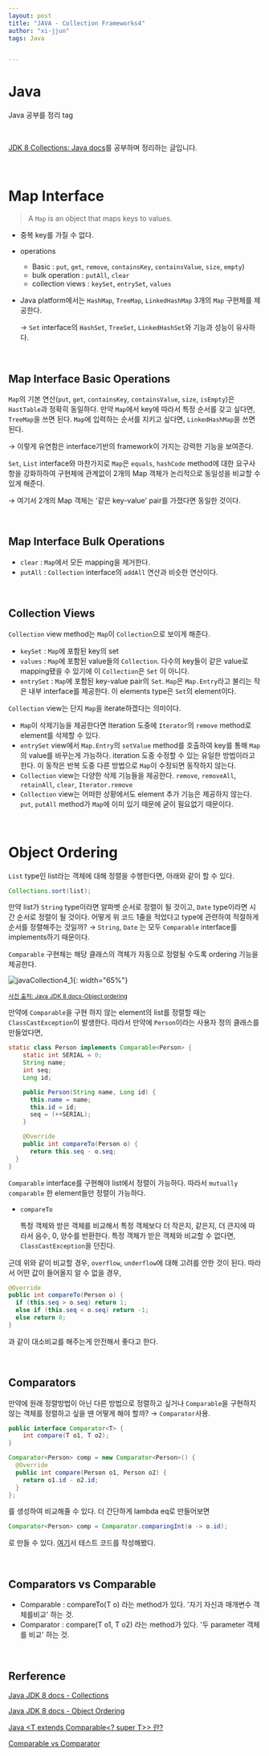 ```yaml
---
layout: post
title: "JAVA - Collection Frameworks4"
author: "xi-jjun"
tags: Java


---
```


# Java

Java 공부를 정리 tag

<br>

[JDK 8 Collections: Java docs](https://docs.oracle.com/javase/tutorial/collections/index.html)를 공부하며 정리하는 글입니다.

<br>

# Map Interface

> A `Map` is an object that maps keys to values.

- 중복 key를 가질 수 없다.

- operations
  - Basic : `put`, `get`, `remove`, `containsKey`, `containsValue`, `size`, `empty`)
  - bulk operation : `putAll`, `clear`
  - collection views :  `keySet`, `entrySet`, `values`
  
- Java platform에서는 `HashMap`, `TreeMap`, `LinkedHashMap` 3개의 `Map` 구현체를 제공한다.

  → `Set` interface의 `HashSet`, `TreeSet`, `LinkedHashSet`와 기능과 성능이 유사하다.

<br>

## Map Interface Basic Operations

`Map`의 기본 연산(`put`, `get`, `containsKey`, `containsValue`, `size`, `isEmpty`)은 `HastTable`과 정확히 동일하다. 만약 `Map`에서 key에 따라서 특정 순서를 갖고 싶다면, `TreeMap`을 쓰면 된다. `Map`에 입력하는 순서를 지키고 싶다면, `LinkedHashMap`을 쓰면된다.

→ 이렇게 유연함은 interface기반의 framework이 가지는 강력한 기능을 보여준다.

`Set`, `List` interface와 마찬가지로 `Map`은 `equals`, `hashCode` method에 대한 요구사항을 강화하하여 구현체에 관계없이 2개의 Map 객체가 논리적으로 동일성을 비교할 수 있게 해준다.

→ 여기서 2개의 Map 객체는 '같은 key-value' pair를 가졌다면 동일한 것이다.

<br>

## Map Interface Bulk Operations

- `clear` : `Map`에서 모든 mapping을 제거한다.
- `putAll` : `Collection` interface의 `addAll` 연산과 비슷한 연산이다.

<br>

## Collection Views

`Collection` view method는 `Map`이 `Collection`으로 보이게 해준다.

- `keySet` : `Map`에 포함된 key의 set
- `values` : `Map`에 포함된 value들의 `Collection`. 다수의 key들이 같은 value로 mapping됐을 수 있기에 이 `Collection`은 `Set` 이 아니다.
- `entrySet` : `Map`에 포함된 key-value pair의 `Set`. `Map`은 `Map.Entry`라고 불리는 작은 내부 interface를 제공한다. 이 elements type은 `Set`의 element이다.

`Collection` view는 단지 `Map`을 iterate하겠다는 의미이다. 

- `Map`이 삭제기능을 제공한다면 Iteration 도중에 `Iterator`의 `remove` method로 element를 삭제할 수 있다.
- `entrySet` view에서 `Map.Entry`의 `setValue` method를 호출하여 key를 통해 `Map`의 value를 바꾸는게 가능하다. iteration 도중 수정할 수 있는 유일한 방법이라고 한다. 이 동작은 반복 도중 다른 방법으로 `Map`이 수정되면 동작하지 않는다.
- `Collection` view는 다양한 삭제 기능들을 제공한다. `remove`, `removeAll`, `retainAll`, `clear`, `Iterator.remove`
- `Collection` view는 어떠한 상황에서도 element 추가 기능은 제공하지 않는다. `put`, `putAll` method가 `Map`에 이미 있기 때문에 굳이 필요없기 때문이다.

<br>

# Object Ordering

`List` type인 list라는 객체에 대해 정렬을 수행한다면, 아래와 같이 할 수 있다.

```java
Collections.sort(list);
```

만약 list가 `String` type이라면 알파벳 순서로 정렬이 될 것이고, `Date` type이라면 시간 순서로 정렬이 될 것이다. 어떻게 위 코드 1줄을 적었다고 type에 관련하여 적절하게 순서를 정렬해주는 것일까? → `String`, `Date` 는 모두 `Comparable` interface를 implements하기 때문이다.

`Comparable` 구현체는 해당 클래스의 객체가 자동으로 정렬될 수도록 ordering 기능을 제공한다.

![javaCollection4_1](https://github.com/xi-jjun/xi-jjun.github.io/blob/master/_posts/java/img/javaCollection4_1.png?raw=True){: width="65%"}

<sub>[사진 출처: Java JDK 8 docs-Object ordering](https://docs.oracle.com/javase/tutorial/collections/interfaces/order.html)</sub>

만약에 `Comparable`을 구현 하지 않는 element의 list를 정렬할 때는 `ClassCastException`이 발생한다. 따라서 만약에 `Person`이라는 사용자 정의 클래스를 만들었다면,

```java
static class Person implements Comparable<Person> {
    static int SERIAL = 0;
    String name;
    int seq;
    Long id;

    public Person(String name, Long id) {
      this.name = name;
      this.id = id;
      seq = (++SERIAL);
    }

    @Override
    public int compareTo(Person o) {
      return this.seq - o.seq;
  }
}
```

`Comparable` interface를 구현해야 list에서 정렬이 가능하다. 따라서 `mutually comparable` 한 element들만 정렬이 가능하다.

- `compareTo`

  특정 객체와 받은 객체를 비교해서 특정 객체보다 더 작은지, 같은지, 더 큰지에 따라서 음수, 0, 양수를 반환한다. 특정 객체가 받은 객체와 비교할 수 없다면, `ClassCastException`을 던진다.

근데 위와 같이 비교할 경우, `overflow`, `underflow`에 대해 고려를 안한 것이 된다. 따라서 어떤 값이 들어올지 알 수 없을 경우,

```java
@Override
public int compareTo(Person o) {
  if (this.seq > o.seq) return 1;
  else if (this.seq < o.seq) return -1;
  else return 0;
}
```

과 같이 대소비교를 해주는게 안전해서 좋다고 한다.

<br>

## Comparators

만약에 원래 정렬방법이 아닌 다른 방법으로 정렬하고 싶거나 `Comparable`을 구현하지 않는 객체를 정렬하고 싶을 땐 어떻게 해야 할까? → `Comparator`사용.

```java
public interface Comparator<T> {
    int compare(T o1, T o2);
}
```

```java
Comparator<Person> comp = new Comparator<Person>() {
  @Override
  public int compare(Person o1, Person o2) {
    return o1.id - o2.id;
  }
};
```

를 생성하여 비교해줄 수 있다. 더 간단하게 lambda eq로 만들어보면

```java
Comparator<Person> comp = Comparator.comparingInt(o -> o.id);
```

로 만들 수 있다. [여기](https://github.com/xi-jjun/data-structure-and-algorithm/blob/master/src/javastudy/collectionframework/sorting/ComparatorTest.java)서 테스트 코드를 작성해봤다.

<br>

## Comparators vs Comparable

- Comparable : compareTo(T o) 라는 method가 있다. '자기 자신과 매개변수 객체를비교' 하는 것.
- Comparator : compare(T o1, T o2) 라는 method가 있다. '두 parameter 객체를 비교' 하는 것.



<br>

## Rerference

[Java JDK 8 docs - Collections](https://docs.oracle.com/javase/tutorial/collections/index.html)

[Java JDK 8 docs - Object Ordering](https://docs.oracle.com/javase/tutorial/collections/interfaces/order.html)

[Java <T extends Comparable<? super T>> 란?](https://m.blog.naver.com/PostView.naver?isHttpsRedirect=true&blogId=zxwnstn&logNo=221550689930)

[Comparable vs Comparator](https://st-lab.tistory.com/243)





